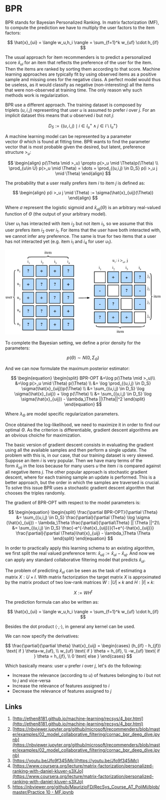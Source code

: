 # BPR

BPR stands for Bayesian Personalized Ranking. In matrix factorization (MF), to compute the prediction we have to multiply the user factors to the item factors:

$$
\hat{x}_{ui} = \langle w_u,h_i \rangle = \sum_{f=1}^k w_{uf} \cdot h_{if}
$$

The usual approach for item recommenders is to predict a personalized score $\hat{x}_{ui}$ for an item that reflects the preference of the user for the item. Then the items are ranked by sorting them according to that score. Machine learning approaches are typically fit by using observed items as a positive sample and missing ones for the negative class. A perfect model would thus be useless, as it would classify as negative (non-interesting) all the items that were non-observed at training time. The only reason why such methods work is regularization.

BPR use a different approach. The training dataset is composed by triplets $(u,i,j)$ representing that user $u$ is assumed to prefer $i$ over $j$. For an implicit dataset this means that $u$ observed $i$ but not $j$:

$$
D_S := \{(u,i,j) \mid i \in I_u^+ \wedge j \in I \setminus I_u^+\}
$$

A machine learning model can be represented by a parameter vector $Θ$ which is found at fitting time. BPR wants to find the parameter vector that is most probable given the desired, but latent, preference structure $>_u$:

$$
\begin{align} p(\Theta \mid >_u) \propto p(>_u \mid \Theta)p(\Theta) \\ \prod_{u\in U} p(>_u \mid \Theta) = \dots = \prod_{(u,i,j) \in D_S} p(i >_u j \mid \Theta) \end{align}
$$

The probability that a user really prefers item $i$ to item $j$ is defined as:

$$
\begin{align} p(i >_u j \mid \Theta) := \sigma(\hat{x}_{uij}(\Theta)) \end{align}
$$

Where $σ$ represent the logistic sigmoid and $\hat{x}_{uij}(Θ)$ is an arbitrary real-valued function of $Θ$ (the output of your arbitrary model).

User $u_1$ has interacted with item $i_2$ but not item $i_1$, so we assume that this user prefers item $i_2$ over $i_1$. For items that the user have both interacted with, we cannot infer any preference. The same is true for two items that a user has not interacted yet (e.g. item $i_1$ and $i_4$ for user $u_1$).

![/img/content-models-raw-mp2-bpr-untitled.png](/img/content-models-raw-mp2-bpr-untitled.png)

To complete the Bayesian setting, we define a prior density for the parameters:

$$
p(\Theta) \sim N(0, \Sigma_\Theta)
$$

And we can now formulate the maximum posterior estimator:

$$
\begin{equation}
\begin{split}   BPR-OPT &=\log p(\Theta \mid >_u)\\
      &=\log p(>_u \mid \Theta) p(\Theta) \\ &= \log \prod_{(u,i,j) \in D_S} \sigma(\hat{x}_{uij})p(\Theta) \\ &= \sum_{(u,i,j) \in D_S} \log \sigma(\hat{x}_{uij}) + \log p(\Theta) \\ &= \sum_{(u,i,j) \in D_S} \log \sigma(\hat{x}_{uij}) - \lambda_\Theta ||\Theta||^2
\end{split}
\end{equation} 
$$

Where $λ_Θ$ are model specific regularization parameters.

Once obtained the log-likelihood, we need to maximize it in order to find our optimal $Θ$. As the criterion is differentiable, gradient descent algorithms are an obvious choiche for maximization.

The basic version of gradient descent consists in evaluating the gradient using all the available samples and then perform a single update. The problem with this is, in our case, that our training dataset is very skewed. Suppose an item $i$ is very popular. Then we have many terms of the form $\hat{x}_{uij}$ in the loss because for many users $u$ the item $i$ is compared against all negative items $j$. The other popular approach is stochastic gradient descent, where for each training sample an update is performed. This is a better approach, but the order in which the samples are traversed is crucial. To solve this issue BPR uses a stochastic gradient descent algorithm that chooses the triples randomly.

The gradient of BPR-OPT with respect to the model parameters is:

$$
\begin{equation}
\begin{split}   \frac{\partial BPR-OPT}{\partial \Theta} &= \sum_{(u,i,j) \in D_S} \frac{\partial}{\partial \Theta} \log \sigma (\hat{x}_{uij}) - \lambda_\Theta \frac{\partial}{\partial\Theta} || \Theta ||^2\\
      &=  \sum_{(u,i,j) \in D_S} \frac{-e^{-\hat{x}_{uij}}}{1+e^{-\hat{x}_{uij}}} \frac{\partial}{\partial \Theta}\hat{x}_{uij} - \lambda_\Theta \Theta
\end{split}
\end{equation} 
$$

In order to practically apply this learning schema to an existing algorithm, we first split the real valued preference term: $\hat{x}_{uij} := \hat{x}_{ui} − \hat{x}_{uj}$. And now we can apply any standard collaborative filtering model that predicts $\hat{x}_{ui}$.

The problem of predicting $\hat{x}_{ui}$ can be seen as the task of estimating a matrix $X:U×I$. With matrix factorization the target matrix $X$ is approximated by the matrix product of two low-rank matrices $W:|U|×k$ and $H:|I|×k$:

$$
X := WH^t
$$

The prediction formula can also be written as:

$$
\hat{x}_{ui} = \langle w_u,h_i \rangle = \sum_{f=1}^k w_{uf} \cdot h_{if}
$$

Besides the dot product ⟨⋅,⋅⟩, in general any kernel can be used.

We can now specify the derivatives:

$$
\frac{\partial}{\partial \theta} \hat{x}_{uij} = \begin{cases}
(h_{if} - h_{jf}) \text{ if } \theta=w_{uf}, \\
w_{uf} \text{ if } \theta = h_{if}, \\
-w_{uf} \text{ if } \theta = h_{jf}, \\
0 \text{ else }
\end{cases}
$$

Which basically means: user $u$ prefer $i$ over $j$, let's do the following:

- Increase the relevance (according to $u$) of features belonging to $i$ but not to $j$ and vice-versa
- Increase the relevance of features assigned to $i$
- Decrease the relevance of features assigned to $j$

## Links

1. [http://ethen8181.github.io/machine-learning/recsys/4_bpr.html](http://ethen8181.github.io/machine-learning/recsys/4_bpr.html)
2. [https://nbviewer.jupyter.org/github/microsoft/recommenders/blob/master/examples/02_model_collaborative_filtering/cornac_bpr_deep_dive.ipynb](https://nbviewer.jupyter.org/github/microsoft/recommenders/blob/master/examples/02_model_collaborative_filtering/cornac_bpr_deep_dive.ipynb)
3. [https://youtu.be/Jfo9f345iMc](https://youtu.be/Jfo9f345iMc)
4. [https://www.coursera.org/lecture/matrix-factorization/personalized-ranking-with-daniel-kluver-s3XJo](https://www.coursera.org/lecture/matrix-factorization/personalized-ranking-with-daniel-kluver-s3XJo)
5. [https://nbviewer.org/github/MaurizioFD/RecSys_Course_AT_PoliMi/blob/master/Practice 10 - MF.ipynb](https://nbviewer.org/github/MaurizioFD/RecSys_Course_AT_PoliMi/blob/master/Practice%2010%20-%20MF.ipynb)
